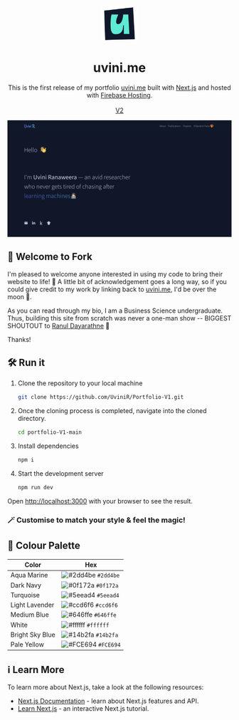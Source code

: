 
<div align="center">

  <img alt="Logo" src="/readme-assets/logo.png" width="80" />
  <h1>uvini.me</h1>

  This is the first release of my portfolio [uvini.me](https://uvini.me) built with [Next.js](https://nextjs.org/) and hosted with [Firebase Hosting](https://firebase.google.com/docs/hosting).<br></br>
[V2](https://github.com/UviniR/Portfolio-V2)
  
  ![demo](/readme-assets/demo.png "Demo")
  
</div>


## 🌟 Welcome to Fork 

I'm pleased to welcome anyone interested in using my code to bring their website to life! 🚀 A little bit of acknowledgement goes a long way, so if you could give credit to my work by linking back to [uvini.me](https://uvini.me), I'd be over the moon 🌝. 

As you can read through my bio, I am a Business Science undergraduate. Thus, building this site from scratch was never a one-man show -- BIGGEST SHOUTOUT to [Ranul Dayarathne](https://ranul-navojith.web.app/) 🎉

Thanks!

## 🛠 Run it

1. Clone the repository to your local machine

   ```sh
   git clone https://github.com/UviniR/Portfolio-V1.git
   ```

2. Once the cloning process is completed, navigate into the cloned directory.

   ```sh
   cd portfolio-V1-main
   ```

3. Install dependencies

   ```sh
   npm i
   ```

4. Start the development server

   ```sh
   npm run dev
   ```
Open [http://localhost:3000](http://localhost:3000) with your browser to see the result.

### 🪄 Customise to match your style & feel the magic!


## 🎨 Colour Palette

| Color          | Hex                                                                |
| -------------- | ------------------------------------------------------------------ |
| Aqua Marine    | ![#2dd4be](https://via.placeholder.com/10/2dd4be?text=+) `#2dd4be` |
| Dark Navy      | ![#0f172a](https://via.placeholder.com/10/0f172a?text=+) `#0f172a` |
| Turquoise      | ![#5eead4](https://via.placeholder.com/10/5eead4?text=+) `#5eead4` |
| Light Lavender | ![#ccd6f6](https://via.placeholder.com/10/ccd6f6?text=+) `#ccd6f6` |
| Medium Blue    | ![#646ffe](https://via.placeholder.com/10/646ffe?text=+) `#646ffe` |
| White          | ![#ffffff](https://via.placeholder.com/10/ffffff?text=+) `#ffffff` |
| Bright Sky Blue| ![#14b2fa](https://via.placeholder.com/10/14b2fa?text=+) `#14b2fa` |
| Pale Yellow    | ![#FCE694](https://via.placeholder.com/10/FCE694?text=+) `#FCE694` |

## ℹ️ Learn More

To learn more about Next.js, take a look at the following resources:

- [Next.js Documentation](https://nextjs.org/docs) - learn about Next.js features and API.
- [Learn Next.js](https://nextjs.org/learn) - an interactive Next.js tutorial.
